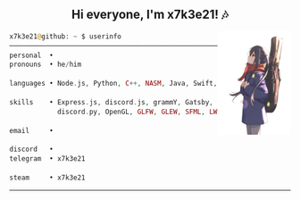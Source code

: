 
<div align="center">
    <h2>Hi everyone, I'm x7k3e21! 🎶</h2>
</div>

<img src="./assets/character.png" width="26%" align="right">

```php
x7k3e21@github: ~ $ userinfo
───────────────────────────────────────────────────────────────
personal  •
pronouns  • he/him 

languages • Node.js, Python, C++, NASM, Java, Swift, GDScript

skills    • Express.js, discord.js, grammY, Gatsby, 
            discord.py, OpenGL, GLFW, GLEW, SFML, LWJGL

email     • 

discord   •
telegram  • x7k3e21

steam     • x7k3e21
```

---
## 
